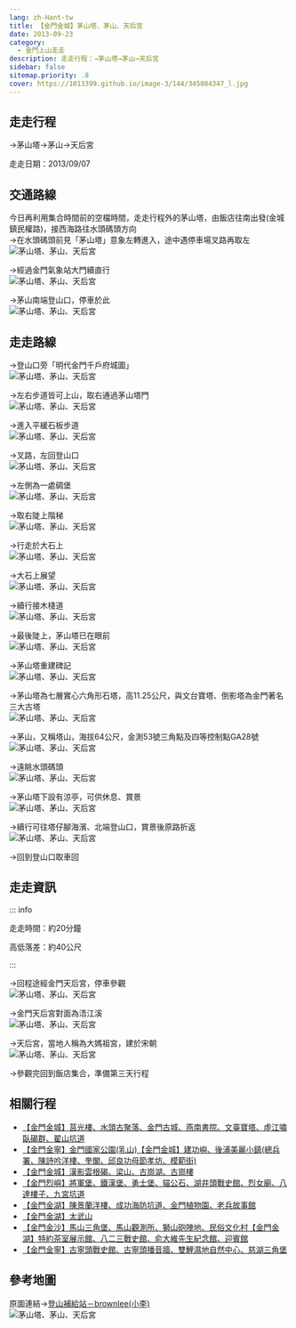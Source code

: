 ```yaml
---
lang: zh-Hant-tw
title: 【金門金城】茅山塔、茅山、天后宮
date: 2013-09-23
category: 
  - 金門上山走走
description: 走走行程：→茅山塔→茅山→天后宮
sidebar: false
sitemap.priority: .8
cover: https://1013399.github.io/image-3/144/345084347_l.jpg
---
```


## 走走行程
→茅山塔→茅山→天后宮

走走日期：2013/09/07

<!-- more -->

## 交通路線  
今日再利用集合時間前的空檔時間，走走行程外的茅山塔，由飯店往南出發(金城鎮民權路)，接西海路往水頭碼頭方向  
→在水頭碼頭前見「茅山塔」意象左轉進入，途中遇停車場叉路再取左  
![茅山塔、茅山、天后宮](https://1013399.github.io/image-3/144/345076157_l.jpg)

→經過金門氣象站大門續直行  
![茅山塔、茅山、天后宮](https://1013399.github.io/image-3/144/345076789_l.jpg)

→茅山南端登山口，停車於此  
![茅山塔、茅山、天后宮](https://1013399.github.io/image-3/144/345077386_l.jpg)

## 走走路線
→登山口旁「明代金門千戶府城圖」  
![茅山塔、茅山、天后宮](https://1013399.github.io/image-3/144/345078097_l.jpg)

→左右步道皆可上山，取右通過茅山塔門  
![茅山塔、茅山、天后宮](https://1013399.github.io/image-3/144/345078751_l.jpg)

→進入平緩石板步道  
![茅山塔、茅山、天后宮](https://1013399.github.io/image-3/144/345079485_l.jpg)

→叉路，左回登山口  
![茅山塔、茅山、天后宮](https://1013399.github.io/image-3/144/345081065_l.jpg)

→左側為一處碉堡  
![茅山塔、茅山、天后宮](https://1013399.github.io/image-3/144/345081816_l.jpg)

→取右陡上階梯  
![茅山塔、茅山、天后宮](https://1013399.github.io/image-3/144/345082425_l.jpg)

→行走於大石上  
![茅山塔、茅山、天后宮](https://1013399.github.io/image-3/144/345083067_l.jpg)

→大石上展望  
![茅山塔、茅山、天后宮](https://1013399.github.io/image-3/144/345083647_l.jpg)

→續行接木棧道  
![茅山塔、茅山、天后宮](https://1013399.github.io/image-3/144/345084347_l.jpg)

→最後陡上，茅山塔已在眼前  
![茅山塔、茅山、天后宮](https://1013399.github.io/image-3/144/345085193_l.jpg)

→茅山塔重建碑記  
![茅山塔、茅山、天后宮](https://1013399.github.io/image-3/144/345086078_l.jpg)

→茅山塔為七層實心六角形石塔，高11.25公尺，與文台寶塔、倒影塔為金門著名三大古塔  
![茅山塔、茅山、天后宮](https://1013399.github.io/image-3/144/345086693_l.jpg)

→茅山，又稱塔山，海拔64公尺，金測53號三角點及四等控制點GA28號  
![茅山塔、茅山、天后宮](https://1013399.github.io/image-3/144/345087635_l.jpg)

→遠眺水頭碼頭  
![茅山塔、茅山、天后宮](https://1013399.github.io/image-3/144/345088466_l.jpg)

→茅山塔下設有涼亭，可供休息、賞景  
![茅山塔、茅山、天后宮](https://1013399.github.io/image-3/144/345089103_l.jpg)

→續行可往塔仔腳海濱、北端登山口，賞景後原路折返  
![茅山塔、茅山、天后宮](https://1013399.github.io/image-3/144/345089863_l.jpg)

→回到登山口取車回

## 走走資訊

::: info

走走時間：約20分鐘

高低落差：約40公尺

:::

→回程途經金門天后宮，停車參觀  
![茅山塔、茅山、天后宮](https://1013399.github.io/image-3/144/345090885_l.jpg)

→金門天后宮對面為浯江溪  
![茅山塔、茅山、天后宮](https://1013399.github.io/image-3/144/345091536_l.jpg)

→天后宮，當地人稱為大媽祖宮，建於宋朝  
![茅山塔、茅山、天后宮](https://1013399.github.io/image-3/144/345092332_l.jpg)

→參觀完回到飯店集合，準備第三天行程

## 相關行程
- [【金門金城】莒光樓、水頭古聚落、金門古城、燕南書院、文臺寶塔、虛江嘯臥碣群、翟山坑道](/posts/post-150-2013-09-23.md)
- [【金門金寧】金門國家公園(乳山)【金門金城】建功嶼、後浦美麗小鎮(總兵署、陳詩吟洋樓、奎閣、邱良功母節孝坊、模範街)](/posts/post-149-2013-09-23.html)  
- [【金門金城】漢影雲根碣、梁山、古崗湖、古崗樓](/posts/post-148-2013-09-23.html)  
- [【金門烈嶼】將軍堡、鐵漢堡、勇士堡、貓公石、湖井頭戰史館、烈女廟、八達樓子、九宮坑道](/posts/post-147-2013-09-23.html)  
- [【金門金湖】陳景蘭洋樓、成功海防坑道、金門植物園、老兵故事館](/posts/post-146-2013-09-23.md)  
- [【金門金湖】太武山](/posts/post-145-2013-09-23.md)   
- [【金門金沙】馬山三角堡、馬山觀測所、獅山砲陣地、民俗文化村【金門金湖】特約茶室展示館、八二三戰史館、俞大維先生紀念館、迎賓館](/posts/post-143-2013-09-23.md)
- [【金門金寧】古寧頭戰史館、古寧頭播音牆、雙鯉濕地自然中心、慈湖三角堡](/posts/post-142-2013-09-23.html)

## 參考地圖  
原圖連結→[登山補給站－brownlee(小李)](http://www.keepon.com.tw/DiscussLoad.aspx?code=314B5CF9AEC3A19113F6CAA6F539A662A6C545A637C301DF)  
![茅山塔、茅山、天后宮](https://1013399.github.io/image-3/144/403629272_l.jpg)